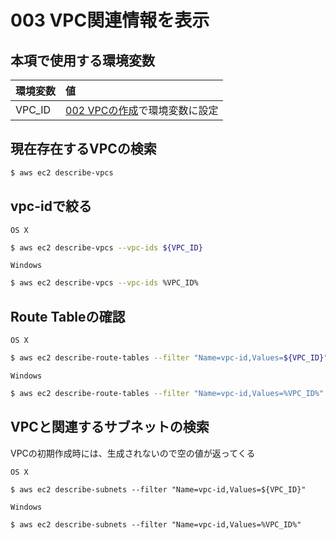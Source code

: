 # 003 VPC関連情報を表示

## 本項で使用する環境変数

|環境変数|値|
|:--|:--|
|VPC_ID|[002 VPCの作成](/vpc/002_create_vpc.md)で環境変数に設定|

## 現在存在するVPCの検索

```bash
$ aws ec2 describe-vpcs
```

## vpc-idで絞る

`OS X`

```bash
$ aws ec2 describe-vpcs --vpc-ids ${VPC_ID}
```

`Windows`

```bash
$ aws ec2 describe-vpcs --vpc-ids %VPC_ID%
```
## Route Tableの確認

`OS X`

```bash
$ aws ec2 describe-route-tables --filter "Name=vpc-id,Values=${VPC_ID}"
```

`Windows`

```bash
$ aws ec2 describe-route-tables --filter "Name=vpc-id,Values=%VPC_ID%"
```

## VPCと関連するサブネットの検索

VPCの初期作成時には、生成されないので空の値が返ってくる

`OS X`

```
$ aws ec2 describe-subnets --filter "Name=vpc-id,Values=${VPC_ID}"
```

`Windows`

```
$ aws ec2 describe-subnets --filter "Name=vpc-id,Values=%VPC_ID%"
```